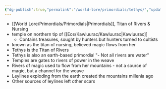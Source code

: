 ```yaml
---
{"dg-publish":true,"permalink":"/world-lore/primordials/tethys/","updated":"2024-12-23T12:39:26.218-05:00"}
---
```


- [[World Lore/Primordials/Primordials\|Primordials]], Titan of Rivers & Nursing
- temple on northern tip of [[Eos/Kawluurac/Kawluurac\|Kawluurac]]
	- Contains treasures, sought by hunters but hunters turned to cultists
- known as the titan of nursing, believed magic flows from her
- Tethys is the Titan of Rivers
- Tethys is also an earth-based primordial
"- Not all rivers are water"
- Temples are gates to rivers of power in the weave
- Rivers of magic used to flow from her mountains - not a source of magic, but a channel for the weave
- Leylines exploding from the earth created the mountains millenia ago
- Other sources of leylines left other scars
